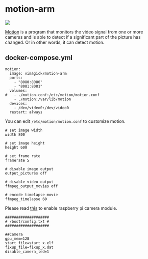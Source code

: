 motion-arm
==========

![](https://badge.imagelayers.io/vimagick/motion-arm:latest.svg)

[Motion][1] is a program that monitors the video signal from one or more cameras
and is able to detect if a significant part of the picture has changed. Or in
other words, it can detect motion.

## docker-compose.yml

```
motion:
  image: vimagick/motion-arm
  ports:
    - "8080:8080"
    - "8081:8081"
  volumes:
#   - ./motion.conf:/etc/motion/motion.conf
    - ./motion:/var/lib/motion
  devices:
    - /dev/video0:/dev/video0
  restart: always
```

You can edit `/etc/motion/motion.conf` to customize motion.

```
# set image width
width 800

# set image height
height 600

# set frame rate
framerate 5

# disable image output
output_pictures off

# disable video output
ffmpeg_output_movies off

# encode timelapse movie
ffmpeg_timelapse 60
```

Please read [this][2] to enable raspberry pi camera module.

```
####################
# /boot/config.txt #
####################

##Camera
gpu_mem=128
start_file=start_x.elf
fixup_file=fixup_x.dat
disable_camera_led=1
```

[1]: http://lavrsen.dk/foswiki/bin/view/Motion/WebHome
[2]: https://wiki.archlinux.org/index.php/Raspberry_Pi#Raspberry_Pi_camera_module
